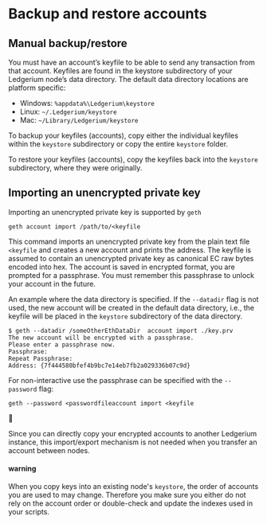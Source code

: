 # **Backup and restore accounts**

## **Manual backup/restore**

You must have an account’s keyfile to be able to send any transaction
from that account. Keyfiles are found in the keystore subdirectory of
your Ledgerium node’s data directory. The default data directory
locations are platform specific:

-   Windows: `%appdata%\Ledgerium\keystore`
-   Linux: `~/.Ledgerium/keystore`
-   Mac: `~/Library/Ledgerium/keystore`

To backup your keyfiles (accounts), copy either the individual
keyfiles within the `keystore` subdirectory or copy the entire
`keystore` folder.

To restore your keyfiles (accounts), copy the keyfiles back into the
`keystore` subdirectory, where they were originally.

## **Importing an unencrypted private key**

Importing an unencrypted private key is supported by `geth`

``` 
geth account import /path/to/<keyfile
```

This command imports an unencrypted private key from the plain text
file `<keyfile` and creates a new account and prints the address. The
keyfile is assumed to contain an unencrypted private key as canonical
EC raw bytes encoded into hex. The account is saved in encrypted
format, you are prompted for a passphrase. You must remember this
passphrase to unlock your account in the future.

An example where the data directory is specified. If the `--datadir`
flag is not used, the new account will be created in the default data
directory, i.e., the keyfile will be placed in the `keystore`
subdirectory of the data directory.

``` 
$ geth --datadir /someOtherEthDataDir  account import ./key.prv
The new account will be encrypted with a passphrase.
Please enter a passphrase now.
Passphrase:
Repeat Passphrase:
Address: {7f444580bfef4b9bc7e14eb7fb2a029336b07c9d}
```

For non-interactive use the passphrase can be specified with the
`--password` flag:

``` 
geth --password <passwordfileaccount import <keyfile
```

 :memo:

Since you can directly copy your encrypted accounts to another
Ledgerium instance, this import/export mechanism is not needed when
you transfer an account between nodes.

#### **warning**

When you copy keys into an existing node's `keystore`, the order of
accounts you are used to may change. Therefore you make sure you
either do not rely on the account order or double-check and update
the indexes used in your scripts.